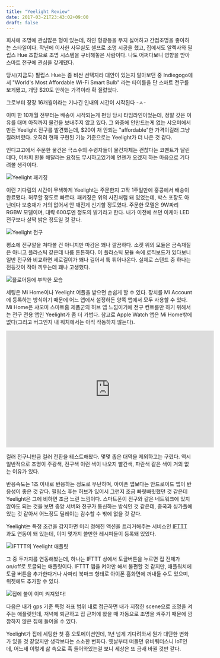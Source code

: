 ```yaml
---
title: "Yeelight Review"
date: 2017-03-21T23:43:02+09:00
draft: false
---
```


회사에 조명에 관심많은 형이 있는데, 하얀 형광등을 무지 싫어하고 간접조명을 좋아하는 스타일이다. 작년에 이사한 사무실도 셀프로 조명 시공을 했고, 집에서도 알렉사와 필립스 Hue 조합으로 조명 시스템을 구비해놓은 사람이다. 나도 어쩌다보니 영향을 받아 스마트 전구에 관심을 갖게됐다.

당시(지금도) 필립스 Hue는 좀 비싼 선택지라 대안이 있는지 알아보던 중 Indiegogo에서 "World's Most Affordable Wi-Fi Smart Bulb" 라는 타이틀을 단 스마트 전구를 보게됐고, 개당 $20도 안하는 가격이라 확 질렀었다.

그로부터 장장 16개월이라는 기나긴 인내의 시간이 시작된다 -ㅅ-

이미 한 10개월 전부터는 배송이 시작되는게 펀딩 당시 타임라인이었는데, 정말 갖은 이유를 대며 아직까지 물건을 보내주지 않고 있다. 그 와중에 안만드는게 없는 샤오미에서 만든 Yeelight 전구를 발견했는데, $20이 채 안되는 "affordable"한 가격이길래 그냥 질러버렸다. 오히려 현재 구현된 기능 기준으로는 Yeelight가 더 나은 것 같다.

인디고고에서 주문한 물건은 극소수의 수령자들이 물건자체는 괜찮다는 코멘트가 달린데다, 어차피 환불 해달라는 요청도 무시하고있기에 언젠가 오겠지 하는 마음으로 기다려볼 생각이다.

![Yeelight 패키징](https://thefron-ghost.s3.amazonaws.com/2017/Mar/____-1490105464223.png)

이런 기다림의 시간이 무색하게 Yeelight는 주문한지 고작 1주일만에 홍콩에서 배송이 완료됐다. 허무할 정도로 빠르다. 패키징은 위의 사진처럼 돼 있었는데, 박스 포장도 아닌데다 보충재가 거의 없어서 안 깨진게 신기할 정도였다. 주문한 모델은 9W짜리 RGBW 모델이며, 대략 600루멘 정도의 밝기라고 한다. 내가 이전에 쓰던 이케아 LED 전구보다 살짝 밝은 정도일 것 같다.

![Yeelight 전구](https://thefron-ghost.s3.amazonaws.com/2017/Mar/______1_-1490105583721.png)

평소에 전구알을 쳐다볼 건 아니지만 마감은 꽤나 깔끔하다. 소켓 위의 모듈은 금속재질은 아니고 플라스틱 같은데 나름 튼튼하다. 이 플라스틱 모듈 속에 로직보드가 있다보니 일반 전구와 비교하면 세로길이가 꽤나 길어서 툭 튀어나온다. 실제로 스탠드 중 하나는 전등갓이 작아 끼우는데 꽤나 고생했다.

![플로어등에 부착한 모습](https://thefron-ghost.s3.amazonaws.com/2017/Mar/______2_-1490105918167.png)

세팅은 Mi Home이나 Yeelight 어플을 받으면 손쉽게 할 수 있다. 장치를 Mi Account에 등록하는 방식이기 때문에 어느 앱에서 설정하든 양쪽 앱에서 모두 사용할 수 있다. Mi Home은 샤오미 스마트홈 제품군의 허브 앱 느낌이기에 전구 컨트롤만 하기 위해서는 전구 전용 앱인 Yeelight가 좀 더 가볍다. 참고로 Apple Watch 앱은 Mi Home밖에 없다(그리고 버그인지 내 워치에서는 아직 작동하지 않는다).

<iframe width="560" height="315" src="https://www.youtube.com/embed/8EyoIgyNIqM" frameborder="0" allowfullscreen></iframe>

컬러 전구니만큼 컬러 전환을 테스트해봤다. 몇몇 좁은 대역을 제외하고는 구렸다. 역시 일반적으로 조명이 주광색, 전구색 이런 색이 나오지 빨간색, 파란색 같은 색이 거의 없는 이유가 있다.

반응속도는 1초 이내로 반응하는 정도로 무난하며, 아이폰 앱보다는 안드로이드 앱이 반응성이 좋은 것 같다.  필립스 휴는 허브가 있어서 그런지 조금 빠릿빠릿했던 것 같은데 Yeelight은 그에 비하면 조금 느린 느낌이다. 스마트폰이 전구와 같은 네트워크에 있지 않아도 되는 것을 보면 중앙 서버와 전구가 통신하는 방식인 것 같은데, 중국과 싱가폴에 있는 것 같아서 어느정도 딜레이는 감수할 수 밖에 없을 것 같다.

Yeelight는 특정 조건을 감지하면 미리 정해진 액션을 트리거해주는 서비스인 [IFTTT](https://ifttt.com) 과도 연동이 돼 있는데, 이미 몇가지 쓸만한 레시피들이 등록돼 있었다.

![IFTTT의 Yeelight 애플릿](https://thefron-ghost.s3.amazonaws.com/2017/Mar/______3_-1490106865172.png)

그 중 두가지를 연동해봤는데, 하나는 IFTTT 상에서 토글버튼을 누르면 집 전체가 on/off로 토글되는 애플릿이다. IFTTT 앱을 켜야만 해서 불편할 것 같지만, 애플워치에 토글 버튼을 추가한다거나 사파리 북마크 형태로 아이폰 홈화면에 꺼내둘 수도 있으며, 위젯에도 추가할 수 있다.

![집에 불이 이미 켜져있다!](https://thefron-ghost.s3.amazonaws.com/2017/Mar/______4_-1490107117341.png)

다음은 내가 gps 기준 특정 좌표 범위 내로 접근하면 내가 지정한 scene으로 조명을 켜주는 애플릿인데, 저녁에 퇴근하고 집 근처에 왔을 때 자동으로 조명을 켜주기 때문에 깜깜하지 않은 집에 들어올 수 있다.

Yeelight가 집에 세팅한 첫 홈 오토메이션인데, 1년 넘게 기다려와서 뭔가 대단한 변화가 있을 것 같았지만 생각보다는 소소한 변화다. 옛날부터 떠들던 유비쿼터스니 IoT인데, 어느새 이렇게 삶 속으로 훅 들어와있는걸 보니 세상은 또 금새 바뀔 것만 같다.
